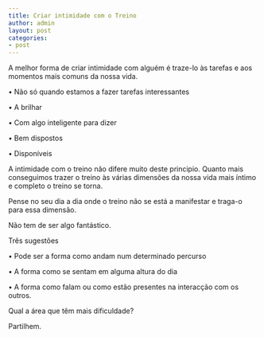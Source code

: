 ```yaml
---
title: Criar intimidade com o Treino
author: admin
layout: post
categories:
- post
---
```

A melhor forma de criar intimidade com alguém é traze-lo às tarefas e aos momentos mais comuns da nossa vida.

• Não só quando estamos a fazer tarefas interessantes

• A brilhar

• Com algo inteligente para dizer

• Bem dispostos

• Disponíveis 

A intimidade com o treino não difere muito deste principio. Quanto mais conseguimos trazer o treino às várias dimensões da nossa vida mais íntimo e completo o treino se torna.

Pense no seu dia a dia onde o treino não se está a manifestar e traga-o para essa dimensão.

Não tem de ser algo fantástico.

Três sugestões 

• Pode ser a forma como andam num determinado percurso

• A forma como se sentam em alguma altura do dia

• A forma como falam ou como estão presentes na interacção com os outros.

Qual a área que têm mais dificuldade?

Partilhem.
